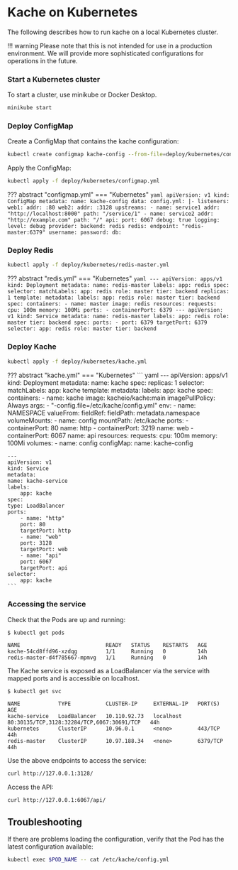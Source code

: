 # Kache on Kubernetes

The following describes how to run kache on a local Kubernetes cluster.

!!! warning 
    Please note that this is not intended for use in a production environment. We will provide more sophisticated configurations for operations in the future. 

### Start a Kubernetes cluster

To start a cluster, use minikube or Docker Desktop.

``` sh
minikube start
```

### Deploy ConfigMap

Create a ConfigMap that contains the kache configuration:

``` sh
kubectl create configmap kache-config --from-file=deploy/kubernetes/configmap.yml 
```

Apply the ConfigMap:

``` sh
kubectl apply -f deploy/kubernetes/configmap.yml
```

??? abstract "configmap.yml"
    === "Kubernetes"
    ``` yaml
    apiVersion: v1
    kind: ConfigMap
    metadata:
    name: kache-config
    data:
    config.yml: |-
        listeners:
        web1:
            addr: :80
        web2:
            addr: :3128
        upstreams:
        - name: service1
            addr: "http://localhost:8000"
            path: "/service/1"
        - name: service2
            addr: "http://example.com"
            path: "/"
        api:
        port: 6067
        debug: true
        logging:
        level: debug
        provider:
        backend: redis
        redis:
            endpoint: "redis-master:6379"
            username:
            password:
            db:
    ```

### Deploy Redis

``` sh
kubectl apply -f deploy/kubernetes/redis-master.yml
```

??? abstract "redis.yml"
    === "Kubernetes"
    ``` yaml
    ---
    apiVersion: apps/v1
    kind: Deployment
    metadata:
    name: redis-master
    labels:
        app: redis
    spec:
    selector:
        matchLabels:
        app: redis
        role: master
        tier: backend
    replicas: 1
    template:
        metadata:
        labels:
            app: redis
            role: master
            tier: backend
        spec:
        containers:
            - name: master
            image: redis
            resources:
                requests:
                cpu: 100m
                memory: 100Mi
            ports:
                - containerPort: 6379
    ---
    apiVersion: v1
    kind: Service
    metadata:
    name: redis-master
    labels:
        app: redis
        role: master
        tier: backend
    spec:
    ports:
        - port: 6379
        targetPort: 6379
    selector:
        app: redis
        role: master
        tier: backend
    ```

### Deploy Kache

``` sh
kubectl apply -f deploy/kubernetes/kache.yml
```

??? abstract "kache.yml"
    === "Kubernetes"
    ``` yaml
    ---
    apiVersion: apps/v1
    kind: Deployment
    metadata:
    name: kache
    spec:
    replicas: 1
    selector:
        matchLabels:
        app: kache
    template:
        metadata:
        labels:
            app: kache
        spec:
        containers:
            - name: kache
            image: kacheio/kache:main
            imagePullPolicy: Always
            args:
                - "-config.file=/etc/kache/config.yml"
            env:
                - name: NAMESPACE
                valueFrom:
                    fieldRef:
                    fieldPath: metadata.namespace
            volumeMounts:
                - name: config
                mountPath: /etc/kache
            ports:
                - containerPort: 80
                name: http
                - containerPort: 3219
                name: web
                - containerPort: 6067
                name: api
            resources:
                requests:
                cpu: 100m
                memory: 100Mi
        volumes:
            - name: config
            configMap:
                name: kache-config

    ---
    apiVersion: v1
    kind: Service
    metadata:
    name: kache-service
    labels:
        app: kache
    spec:
    type: LoadBalancer
    ports:
        - name: "http"
        port: 80
        targetPort: http
        - name: "web"
        port: 3128
        targetPort: web
        - name: "api"
        port: 6067
        targetPort: api
    selector:
        app: kache
    ```

### Accessing the service

Check that the Pods are up and running:

``` console
$ kubectl get pods 

NAME                           READY   STATUS    RESTARTS   AGE
kache-54cd8ffd96-xzdqg         1/1     Running   0          14h
redis-master-d4f785667-mpmvg   1/1     Running   0          14h
```

The Kache service is exposed as a LoadBalancer via the service with mapped ports and is accessible on localhost.

``` console
$ kubectl get svc

NAME            TYPE           CLUSTER-IP     EXTERNAL-IP   PORT(S)                                      AGE
kache-service   LoadBalancer   10.110.92.73   localhost     80:30135/TCP,3128:32284/TCP,6067:30691/TCP   44h
kubernetes      ClusterIP      10.96.0.1      <none>        443/TCP                                      44h
redis-master    ClusterIP      10.97.188.34   <none>        6379/TCP                                     44h
```

Use the above endpoints to access the service:

``` sh
curl http://127.0.0.1:3128/
```

Access the API:

``` sh
curl http://127.0.0.1:6067/api/
```

## Troubleshooting

If there are problems loading the configuration, verify that the Pod has the latest configuration available:

``` sh
kubectl exec $POD_NAME -- cat /etc/kache/config.yml 
```
